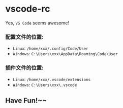 # vscode-rc
Yes, `VS Code` seems awesome!

### 配置文件的位置: 
- `Linux`: `/home/xxx/.config/Code/User`
- `Windows`: `C:\Users\xxx\AppData\Roaming\Code\User`

### 插件文件的位置:
- `Linux`: `/home/xxx/.vscode/extensions`
- `Windows`: `C:\Users\xxx\.vscode`

## Have Fun!~~
